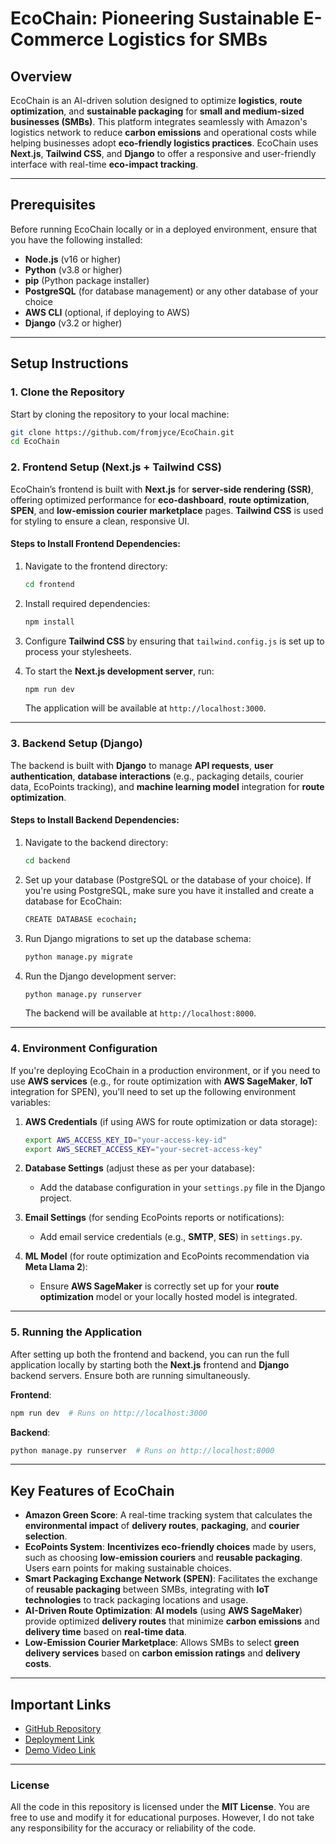 # **EcoChain: Pioneering Sustainable E-Commerce Logistics for SMBs**

## **Overview**

EcoChain is an AI-driven solution designed to optimize **logistics**, **route optimization**, and **sustainable packaging** for **small and medium-sized businesses (SMBs)**. This platform integrates seamlessly with Amazon's logistics network to reduce **carbon emissions** and operational costs while helping businesses adopt **eco-friendly logistics practices**. EcoChain uses **Next.js**, **Tailwind CSS**, and **Django** to offer a responsive and user-friendly interface with real-time **eco-impact tracking**.

---

## **Prerequisites**

Before running EcoChain locally or in a deployed environment, ensure that you have the following installed:

- **Node.js** (v16 or higher)
- **Python** (v3.8 or higher)
- **pip** (Python package installer)
- **PostgreSQL** (for database management) or any other database of your choice
- **AWS CLI** (optional, if deploying to AWS)
- **Django** (v3.2 or higher)

---

## **Setup Instructions**

### 1. **Clone the Repository**

Start by cloning the repository to your local machine:

```bash
git clone https://github.com/fromjyce/EcoChain.git
cd EcoChain
```

### 2. **Frontend Setup (Next.js + Tailwind CSS)**

EcoChain’s frontend is built with **Next.js** for **server-side rendering (SSR)**, offering optimized performance for **eco-dashboard**, **route optimization**, **SPEN**, and **low-emission courier marketplace** pages. **Tailwind CSS** is used for styling to ensure a clean, responsive UI.

#### Steps to Install Frontend Dependencies:
1. Navigate to the frontend directory:
   ```bash
   cd frontend
   ```
   
2. Install required dependencies:
   ```bash
   npm install
   ```
   
3. Configure **Tailwind CSS** by ensuring that `tailwind.config.js` is set up to process your stylesheets.
   
4. To start the **Next.js development server**, run:
   ```bash
   npm run dev
   ```
   
   The application will be available at `http://localhost:3000`.

---

### 3. **Backend Setup (Django)**

The backend is built with **Django** to manage **API requests**, **user authentication**, **database interactions** (e.g., packaging details, courier data, EcoPoints tracking), and **machine learning model** integration for **route optimization**.

#### Steps to Install Backend Dependencies:
1. Navigate to the backend directory:
   ```bash
   cd backend
   ```

2. Set up your database (PostgreSQL or the database of your choice). If you're using PostgreSQL, make sure you have it installed and create a database for EcoChain:
   ```bash
   CREATE DATABASE ecochain;
   ```

3. Run Django migrations to set up the database schema:
   ```bash
   python manage.py migrate
   ```

4. Run the Django development server:
   ```bash
   python manage.py runserver
   ```
   
   The backend will be available at `http://localhost:8000`.

---

### 4. **Environment Configuration**

If you're deploying EcoChain in a production environment, or if you need to use **AWS services** (e.g., for route optimization with **AWS SageMaker**, **IoT** integration for SPEN), you'll need to set up the following environment variables:

1. **AWS Credentials** (if using AWS for route optimization or data storage):
   ```bash
   export AWS_ACCESS_KEY_ID="your-access-key-id"
   export AWS_SECRET_ACCESS_KEY="your-secret-access-key"
   ```

2. **Database Settings** (adjust these as per your database):
   - Add the database configuration in your `settings.py` file in the Django project.

3. **Email Settings** (for sending EcoPoints reports or notifications):
   - Add email service credentials (e.g., **SMTP**, **SES**) in `settings.py`.

4. **ML Model** (for route optimization and EcoPoints recommendation via **Meta Llama 2**):
   - Ensure **AWS SageMaker** is correctly set up for your **route optimization** model or your locally hosted model is integrated.

---

### 5. **Running the Application**

After setting up both the frontend and backend, you can run the full application locally by starting both the **Next.js** frontend and **Django** backend servers. Ensure both are running simultaneously.

**Frontend**:
```bash
npm run dev  # Runs on http://localhost:3000
```

**Backend**:
```bash
python manage.py runserver  # Runs on http://localhost:8000
```

---

## **Key Features of EcoChain**

- **Amazon Green Score**: A real-time tracking system that calculates the **environmental impact** of **delivery routes**, **packaging**, and **courier selection**.
- **EcoPoints System**: **Incentivizes eco-friendly choices** made by users, such as choosing **low-emission couriers** and **reusable packaging**. Users earn points for making sustainable choices.
- **Smart Packaging Exchange Network (SPEN)**: Facilitates the exchange of **reusable packaging** between SMBs, integrating with **IoT technologies** to track packaging locations and usage.
- **AI-Driven Route Optimization**: **AI models** (using **AWS SageMaker**) provide optimized **delivery routes** that minimize **carbon emissions** and **delivery time** based on **real-time data**.
- **Low-Emission Courier Marketplace**: Allows SMBs to select **green delivery services** based on **carbon emission ratings** and **delivery costs**.

---

## **Important Links**
- [GitHub Repository](https://github.com/fromjyce/EcoChain)
- [Deployment Link](https://eco-chain-three.vercel.app/)
- [Demo Video Link](https://your-demo-link)

---

### **License**

All the code in this repository is licensed under the **MIT License**. You are free to use and modify it for educational purposes. However, I do not take any responsibility for the accuracy or reliability of the code.